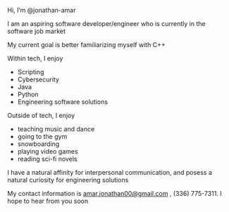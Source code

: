 Hi, I’m @jonathan-amar

I am an aspiring software developer/engineer who is currently in the software job market

My current goal is better familiarizing myself with C++

Within tech, I enjoy
  - Scripting
  - Cybersecurity
  - Java
  - Python
  - Engineering software solutions
  

Outside of tech, I enjoy
  - teaching music and dance
  - going to the gym
  - snowboarding
  - playing video games
  - reading sci-fi novels

I have a natural affinity for interpersonal communication, and posess a natural curiosity for engineering solutions

My contact information is amar.jonathan00@gmail.com , (336) 775-7311. I hope to hear from you soon
